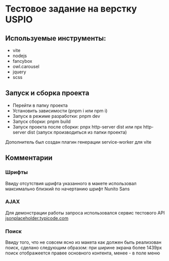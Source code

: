 # Тестовое задание на верстку USPIO

## Используемые инструменты:

- vite
- nodejs
- fancybox
- owl.carousel
- jquery
- scss

## Запуск и сборка проекта

- Перейти в папку проекта
- Установить зависимости (pnpm i или npm i)
- Запуск в режиме разработки: pnpm dev
- Запуск сборки: pnpm build
- Запуск проекта после сборки: pnpx http-server dist или npx http-server dist (запуск производиться из папки проекта)

Дополнитель был создан плагин генерации service-worker для vite

## Комментарии

### Шрифты

Ввиду отсутствия шрифта указанного в макете использовал максимально близкий по начертанию шрифт Nunito Sans

### AJAX

Для демонстрации работы запроса использовался сервис тестового API [jsonplaceholder.typicode.com](https://jsonplaceholder.typicode.com)

### Поиск

Ввиду того, что не совсем ясно из макета как должен быть реализован поиск, сделано следующим образом: при ширине экрана более 1439px поиск отображеется правее основного контента, менее - в поле меню
